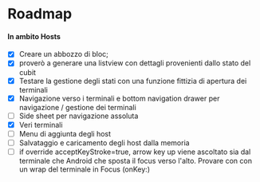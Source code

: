 # Roadmap

#### In ambito Hosts

* [X] Creare un abbozzo di bloc;
* [X] proverò a generare una listview con dettagli provenienti dallo stato del cubit
* [X] Testare la gestione degli stati con una funzione fittizia di apertura dei terminali
* [X] Navigazione verso i terminali e bottom navigation drawer per navigazione / gestione dei terminali
* [ ] Side sheet per navigazione assoluta
* [X] Veri terminali
* [ ] Menu di aggiunta degli host
* [ ] Salvataggio e caricamento degli host dalla memoria
* [ ] if override acceptKeyStroke=true, arrow key up viene ascoltato sia dal terminale che Android che sposta il focus verso l'alto. Provare con con un wrap del terminale in Focus (onKey:)

